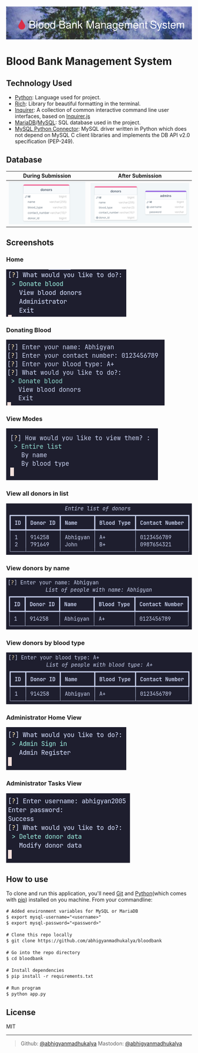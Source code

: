 ![blood-bank-management-system](./images/banner.png)
# Blood Bank Management System

## Technology Used
- [Python](https://www.python.org/): Language used for project.
- [Rich](https://github.com/Textualize/rich): Library for beautiful formatting in the terminal.
- [Inquirer](https://github.com/magmax/python-inquirer): A collection of common interactive command line user interfaces, based on [Inquirer.js](https://github.com/SBoudrias/Inquirer.js/)
- [MariaDB](https://mariadb.org)/[MySQL](https://www.mysql.com/): SQL database used in the project.
- [MySQL Python Connector](https://pypi.org/project/mysql-connector-python/): MySQL driver written in Python which does not depend on MySQL C client libraries and implements the DB API v2.0 specification (PEP-249).

## Database
| During Submission | After Submission |
| ----------------- | ---------------- |
| ![db-old](./images/db.png) | ![db-new](./images/db_new.png)

## Screenshots
### Home
![home](./images/home-new.png)

### Donating Blood
![donating](./images/donating.png)

### View Modes
![view-mode](./images/view-mode.png)

### View all donors in list
![list-all-donors](./images/list-all-donors.png)

### View donors by name
![list-name](./images/list-name.png)

### View donors by blood type
![list-type](./images/list-type.png)

### Administrator Home View
![admin-home](./images/admin-home.png)

### Administrator Tasks View
![admin-tasks](./images/admin-task.png)

## How to use
To clone and run this application, you'll need [Git](https://git-scm.com/) and [Python](https://www.python.org/)(which comes with [pip](https://pip.pypa.io/en/stable/)) installed on you machine. From your commandline:
```shell
# Added environment variables for MySQL or MariaDB
$ export mysql-username="<username>"
$ export mysql-password="<password>"

# Clone this repo locally
$ git clone https://github.com/abhigyanmadhukalya/bloodbank

# Go into the repo directory
$ cd bloodbank

# Install dependencies
$ pip install -r requirements.txt

# Run program
$ python app.py
```

## License
MIT

---

> Github: [@abhigyanmadhukalya](https://github.com/abhigyanmadhukalya)
> Mastodon: [@abhigyanmadhukalya](https://mastodon.social/@abhigyanmadhukalya)
